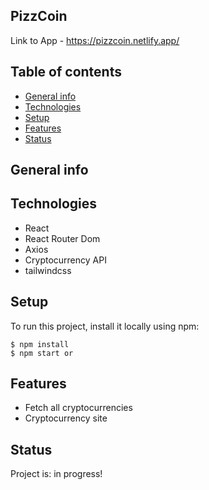 ## PizzCoin

Link to App - https://pizzcoin.netlify.app/

## Table of contents
* [General info](#general-info)
* [Technologies](#technologies)
* [Setup](#setup)
* [Features](#features)
* [Status](#status)

## General info


## Technologies
* React
* React Router Dom
* Axios
* Cryptocurrency API
* tailwindcss

## Setup

To run this project, install it locally using npm:

```
$ npm install
$ npm start or
```

## Features
* Fetch all cryptocurrencies
* Cryptocurrency site

## Status
Project is: in progress!